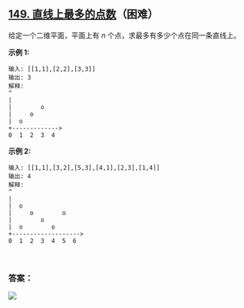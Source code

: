 ## [149. 直线上最多的点数](https://leetcode-cn.com/problems/max-points-on-a-line/)（困难）

给定一个二维平面，平面上有 *n* 个点，求最多有多少个点在同一条直线上。

**示例 1:**

```
输入: [[1,1],[2,2],[3,3]]
输出: 3
解释:
^
|
|        o
|     o
|  o  
+------------->
0  1  2  3  4
```

**示例 2:**

```
输入: [[1,1],[3,2],[5,3],[4,1],[2,3],[1,4]]
输出: 4
解释:
^
|
|  o
|     o        o
|        o
|  o        o
+------------------->
0  1  2  3  4  5  6
```

<br/>

### 答案：





![](https://img-blog.csdnimg.cn/20200807155236311.png)

#### 